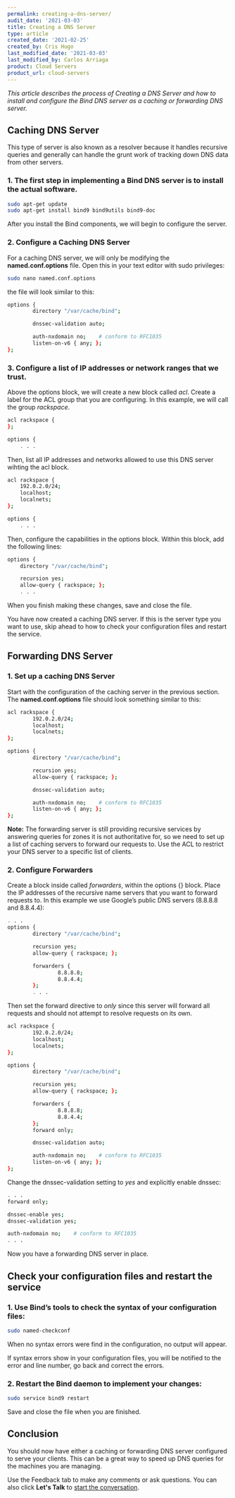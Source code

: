 ```yaml
---
permalink: creating-a-dns-server/
audit_date: '2021-03-03'
title: Creating a DNS Server
type: article
created_date: '2021-02-25'
created_by: Cris Hugo
last_modified_date: '2021-03-03'
last_modified_by: Carlos Arriaga
product: Cloud Servers
product_url: cloud-servers
---
```


*This article describes the process of Creating a DNS Server and
how to install and configure the Bind DNS server as a caching or forwarding DNS server.*

## Caching DNS Server

This type of server is also known as a resolver because it handles recursive queries and generally
can handle the grunt work of tracking down DNS data from other servers.

### 1. The first step in implementing a Bind DNS server is to install the actual software.

```sh
sudo apt-get update
sudo apt-get install bind9 bind9utils bind9-doc
```

After you install the Bind components, we will begin to configure the server. 

### 2. Configure a Caching DNS Server 

For a caching DNS server, we will only be modifying the **named.conf.options** file. 
Open this in your text editor with sudo privileges:

```sh
sudo nano named.conf.options
```

the file will look similar to this:

```sh
options {
        directory "/var/cache/bind";

        dnssec-validation auto;

        auth-nxdomain no;    # conform to RFC1035
        listen-on-v6 { any; };
};
```

### 3. Configure a list of IP addresses or network ranges that we trust.

Above the options block, we will create a new block called *acl*. Create a label for
the ACL group that you are configuring. In this example, we will call the group *rackspace*.

```sh
acl rackspace {
};

options {
    . . .
```

Then, list all IP addresses and networks allowed to use this DNS server wihting the acl block.

```sh
acl rackspace {
    192.0.2.0/24;
    localhost;
    localnets;
};

options {
    . . .
```

Then, configure the capabilities in the options block. Within this block, add the following lines:

```sh
options {
    directory "/var/cache/bind";

    recursion yes;
    allow-query { rackspace; };
    . . .
```

When you finish making these changes, save and close the file.

You have now created a caching DNS server. If this is the server type you want to use,
skip ahead to how to check your configuration files and restart the service.


## Forwarding DNS Server

### 1. Set up a caching DNS Server

Start with the configuration of the caching server in the previous section.
The **named.conf.options** file should look something similar to this:


```sh
acl rackspace {
        192.0.2.0/24;
        localhost;
        localnets;
};

options {
        directory "/var/cache/bind";

        recursion yes;
        allow-query { rackspace; };

        dnssec-validation auto;

        auth-nxdomain no;    # conform to RFC1035
        listen-on-v6 { any; };
};
```

**Note:** The forwarding server is still providing recursive services by answering queries for
zones it is not authoritative for, so we need to set up a list of caching servers to forward our requests to.
Use the ACL to restrict your DNS server to a specific list of clients.

### 2. Configure Forwarders

Create a block inside called *forwarders*, within the options {} block. Place the IP addresses of the
recursive name servers that you want to forward requests to. In this example we use Google’s
public DNS servers (8.8.8.8 and 8.8.4.4):

```sh
. . .
options {
        directory "/var/cache/bind";

        recursion yes;
        allow-query { rackspace; };

        forwarders {
                8.8.8.8;
                8.8.4.4;
        };
        . . .
```

Then set the forward directive to *only* since this server will forward all requests and should not
attempt to resolve requests on its own.


```sh
acl rackspace {
        192.0.2.0/24;
        localhost;
        localnets;
};

options {
        directory "/var/cache/bind";

        recursion yes;
        allow-query { rackspace; };

        forwarders {
                8.8.8.8;
                8.8.4.4;
        };
        forward only;

        dnssec-validation auto;

        auth-nxdomain no;    # conform to RFC1035
        listen-on-v6 { any; };
};
```

Change the dnssec-validation setting to *yes* and explicitly enable dnssec:

```sh
. . .
forward only;

dnssec-enable yes;
dnssec-validation yes;

auth-nxdomain no;    # conform to RFC1035
. . .
```

Now you have a forwarding DNS server in place.


## Check your configuration files and restart the service

### 1. Use Bind’s tools to check the syntax of your configuration files:

```sh
sudo named-checkconf
```

When no syntax errors were find in the configuration, no output will appear.

If syntax errors show in your configuration files, you will be notified to the
error and line number, go back and correct the errors.

### 2. Restart the Bind daemon to implement your changes:

```sh
sudo service bind9 restart
```

Save and close the file when you are finished.

## Conclusion


You should now have either a caching or forwarding DNS server configured to serve your clients.
This can be a great way to speed up DNS queries for the machines you are managing.

Use the Feedback tab to make any comments or ask questions. You can also click
**Let's Talk** to [start the conversation](https://www.rackspace.com/). 

